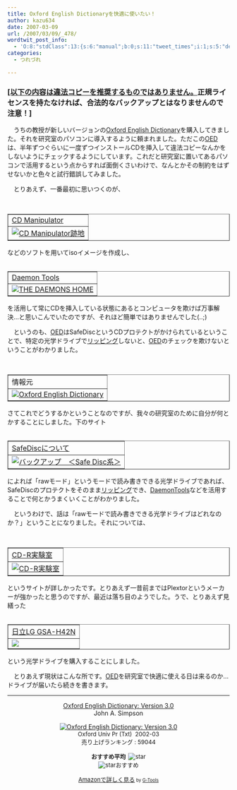 ```yaml
---
title: Oxford English Dictionaryを快適に使いたい！
author: kazu634
date: 2007-03-09
url: /2007/03/09/_478/
wordtwit_post_info:
  - 'O:8:"stdClass":13:{s:6:"manual";b:0;s:11:"tweet_times";i:1;s:5:"delay";i:0;s:7:"enabled";i:1;s:10:"separation";s:2:"60";s:7:"version";s:3:"3.7";s:14:"tweet_template";b:0;s:6:"status";i:2;s:6:"result";a:0:{}s:13:"tweet_counter";i:2;s:13:"tweet_log_ids";a:1:{i:0;i:2829;}s:9:"hash_tags";a:0:{}s:8:"accounts";a:1:{i:0;s:7:"kazu634";}}'
categories:
  - つれづれ

---
```

<div class="section">
<p>
<h3>
<u>[以下の内容は違法コピーを推奨するものではありません。</u>正規ライセンスを持たなければ、合法的なバックアップとはなりませんので注意！]
</h3>
</p>
  
<p>
    　うちの教授が新しいバージョンの<a href="https://www.amazon.co.jp/exec/obidos/ASIN/0195218884/simsnes-22/" onclick="__gaTracker('send', 'event', 'outbound-article', 'https://www.amazon.co.jp/exec/obidos/ASIN/0195218884/simsnes-22/', 'Oxford English Dictionary');" target="_top">Oxford English Dictionary</a>を購入してきました。それを研究室のパソコンに導入するように頼まれました。ただこの<a href="https://www.amazon.co.jp/exec/obidos/ASIN/0195218884/simsnes-22/" onclick="__gaTracker('send', 'event', 'outbound-article', 'https://www.amazon.co.jp/exec/obidos/ASIN/0195218884/simsnes-22/', 'OED');" target="_top">OED</a>は、半年ずつぐらいに一度ずつインストールCDを挿入して違法コピーなんかをしないようにチェックするようにしています。これだと研究室に置いてあるパソコンで活用するという点からすれば面倒くさいわけで、なんとかその制約をはずせないかと色々と試行錯誤してみました。
</p>
  
<p>
    　とりあえず、一番最初に思いつくのが、
</p>
  
<p>
<center>
<br /> 
      
<table cellspacing="0" cellpadding="2" border="1">
<tr valign="top">
<td>
<a href="http://www.storeroom.info/cdm/" onclick="__gaTracker('send', 'event', 'outbound-article', 'http://www.storeroom.info/cdm/', 'CD Manipulator');" target="_blank">CD Manipulator</a>
</td>
</tr>
        
<tr valign="top">
<td>
<a href="http://www.storeroom.info/cdm/" onclick="__gaTracker('send', 'event', 'outbound-article', 'http://www.storeroom.info/cdm/', '');" target="_blank"><img alt="CD Manipulator跡地" src="http://img.simpleapi.net/small/http://www.storeroom.info/cdm/" border="0" /></a>
</td>
</tr>
</table>
      
<p>
</center>などのソフトを用いてisoイメージを作成し、
        
<center>
<br /> 
          
<table cellspacing="0" cellpadding="2" border="1">
<tr valign="top">
<td>
<a href="http://www.daemon-tools.cc/dtcc/announcements.php" onclick="__gaTracker('send', 'event', 'outbound-article', 'http://www.daemon-tools.cc/dtcc/announcements.php', 'Daemon Tools');" target="_blank">Daemon Tools</a>
</td>
</tr>
            
<tr valign="top">
<td>
<a href="http://www.daemon-tools.cc/dtcc/announcements.php" onclick="__gaTracker('send', 'event', 'outbound-article', 'http://www.daemon-tools.cc/dtcc/announcements.php', '');" target="_blank"><img alt="THE DAEMONS HOME" src="http://img.simpleapi.net/small/http://www.daemon-tools.cc/dtcc/announcements.php" border="0" /></a>
</td>
</tr>
</table>
          
<p>
</center>を活用して常にCDを挿入している状態にあるとコンピュータを欺けば万事解決…と思いこんでいたのですが、それほど簡単ではありませんでした(..;)
</p>
          
<p>
            　というのも、<a href="https://www.amazon.co.jp/exec/obidos/ASIN/0195218884/simsnes-22/" onclick="__gaTracker('send', 'event', 'outbound-article', 'https://www.amazon.co.jp/exec/obidos/ASIN/0195218884/simsnes-22/', 'OED');" target="_top">OED</a>はSafeDiscというCDプロテクトがかけられているということで、特定の光学ドライブで<a href="http://ja.wikipedia.org/wiki/%E3%83%AA%E3%83%83%E3%83%94%E3%83%B3%E3%82%B0" onclick="__gaTracker('send', 'event', 'outbound-article', 'http://ja.wikipedia.org/wiki/%E3%83%AA%E3%83%83%E3%83%94%E3%83%B3%E3%82%B0', 'リッピング');" target="blank">リッピング</a>しないと、<a href="https://www.amazon.co.jp/exec/obidos/ASIN/0195218884/simsnes-22/" onclick="__gaTracker('send', 'event', 'outbound-article', 'https://www.amazon.co.jp/exec/obidos/ASIN/0195218884/simsnes-22/', 'OED');" target="_top">OED</a>のチェックを欺けないということがわかりました。
</p>
          
<p>
<center>
<br /> 
              
<table cellspacing="0" cellpadding="2" border="1">
<tr valign="top">
<td>
                    情報元
</td>
</tr>
                
<tr valign="top">
<td>
<a href="http://www.luggnagg.com/va/amazon/OED/OED-CDROM.html" onclick="__gaTracker('send', 'event', 'outbound-article', 'http://www.luggnagg.com/va/amazon/OED/OED-CDROM.html', '');" target="_blank"><img alt="Oxford English Dictionary" src="http://img.simpleapi.net/small/http://www.luggnagg.com/va/amazon/OED/OED-CDROM.html" border="0" /></a>
</td>
</tr>
</table>
              
<p>
</center>さてこれでどうするかということなのですが、我々の研究室のために自分が何とかすることにしました。下のサイト
                
<center>
<br /> 
                  
<table cellspacing="0" cellpadding="2" border="1">
<tr valign="top">
<td>
<a href="http://www.h6.dion.ne.jp/%7Eairial/safedisc.htm" onclick="__gaTracker('send', 'event', 'outbound-article', 'http://www.h6.dion.ne.jp/%7Eairial/safedisc.htm', 'SafeDiscについて');" target="_blank">SafeDiscについて</a>
</td>
</tr>
                    
<tr valign="top">
<td>
<a href="http://www.h6.dion.ne.jp/%7Eairial/safedisc.htm" onclick="__gaTracker('send', 'event', 'outbound-article', 'http://www.h6.dion.ne.jp/%7Eairial/safedisc.htm', '');" target="_blank"><img alt="バックアップ　＜Safe Disc系＞" src="http://img.simpleapi.net/small/http://www.h6.dion.ne.jp/%7Eairial/safedisc.htm" border="0" /></a>
</td>
</tr>
</table>
                  
<p>
</center>によれば「rawモード」というモードで読み書きできる光学ドライブであれば、SafeDiscのプロテクトをそのまま<a href="http://ja.wikipedia.org/wiki/%E3%83%AA%E3%83%83%E3%83%94%E3%83%B3%E3%82%B0" onclick="__gaTracker('send', 'event', 'outbound-article', 'http://ja.wikipedia.org/wiki/%E3%83%AA%E3%83%83%E3%83%94%E3%83%B3%E3%82%B0', 'リッピング');" target="blank">リッピング</a>でき、<a href="http://www.daemon-tools.cc/dtcc/announcements.php" onclick="__gaTracker('send', 'event', 'outbound-article', 'http://www.daemon-tools.cc/dtcc/announcements.php', 'DaemonTools');" target="_blank">DaemonTools</a>などを活用することで何とかうまくいくことがわかりました。
</p>
                  
<p>
                    　というわけで、話は「rawモードで読み書きできる光学ドライブはどれなのか？」ということになりました。それについては、
</p>
                  
<p>
<center>
<br /> 
                      
<table cellspacing="0" cellpadding="2" border="1">
<tr valign="top">
<td>
<a href="http://homepage2.nifty.com/yss/" onclick="__gaTracker('send', 'event', 'outbound-article', 'http://homepage2.nifty.com/yss/', 'CD-R実験室');" target="blank">CD-R実験室</a>
</td>
</tr>
                        
<tr valign="top">
<td>
<a href="http://homepage2.nifty.com/yss/" onclick="__gaTracker('send', 'event', 'outbound-article', 'http://homepage2.nifty.com/yss/', '');" target="_blank"><img alt="CD-R実験室" src="http://img.simpleapi.net/small/http://homepage2.nifty.com/yss/" border="0" /></a>
</td>
</tr>
</table>
                      
<p>
</center>というサイトが詳しかったです。とりあえず一昔前まではPlextorというメーカーが強かったと思うのですが、最近は落ち目のようでした。うで、とりあえず見繕った
                        
<center>
<br /> 
                          
<table cellspacing="0" cellpadding="2" border="1">
<tr valign="top">
<td>
<a href="http://jp.lge.com/proddivergent.do?categoryId=030201&modelCategoryId=&parentId=0302" onclick="__gaTracker('send', 'event', 'outbound-article', 'http://jp.lge.com/proddivergent.do?categoryId=030201&modelCategoryId=&parentId=0302', '日立LG GSA-H42N');" target="_blank">日立LG GSA-H42N</a>
</td>
</tr>
                            
<tr valign="top">
<td>
<a href="http://jp.lge.com/proddivergent.do?categoryId=030201&modelCategoryId=&parentId=0302" onclick="__gaTracker('send', 'event', 'outbound-article', 'http://jp.lge.com/proddivergent.do?categoryId=030201&modelCategoryId=&parentId=0302', '');" target="_blank"><img src="http://img.simpleapi.net/small/http://jp.lge.com/proddivergent.do?categoryId=030201&modelCategoryId=&parentId=0302" border="0" /></a>
</td>
</tr>
</table>
                          
<p>
</center>という光学ドライブを購入することにしました。
</p>
                          
<p>
                            　とりあえず現状はこんな所です。<a href="https://www.amazon.co.jp/exec/obidos/ASIN/0195218884/simsnes-22/" onclick="__gaTracker('send', 'event', 'outbound-article', 'https://www.amazon.co.jp/exec/obidos/ASIN/0195218884/simsnes-22/', 'OED');" target="_top">OED</a>を研究室で快適に使える日は来るのか…ドライブが届いたら続きを書きます。
</p>
                          
<hr />
                          
<center>
<a href="https://www.amazon.co.jp/exec/obidos/ASIN/0195218884/simsnes-22/" onclick="__gaTracker('send', 'event', 'outbound-article', 'https://www.amazon.co.jp/exec/obidos/ASIN/0195218884/simsnes-22/', 'Oxford English Dictionary: Version 3.0');" target="_top">Oxford English Dictionary: Version 3.0</a><br />John A. Simpson </p> 
                            
<p>
<a href="https://www.amazon.co.jp/exec/obidos/ASIN/0195218884/simsnes-22/" onclick="__gaTracker('send', 'event', 'outbound-article', 'https://www.amazon.co.jp/exec/obidos/ASIN/0195218884/simsnes-22/', '');" target="_top"><img alt="Oxford English Dictionary: Version 3.0" src="http://ec2.images-amazon.com/images/P/0195218884.01._SCMZZZZZZZ_.jpg" border="0" /></a><br /><font size="-1">Oxford Univ Pr (Txt)&#160; 2002-03<br />売り上げランキング : 59044</p> 
                              
<p>
<strong>おすすめ平均&#160; </strong><img alt="star" src="http://g-images.amazon.com/images/G/01/detail/stars-5-0.gif" border="0" /><br /><img alt="star" src="http://g-images.amazon.com/images/G/01/detail/stars-5-0.gif" border="0" />おすすめ
</p>
                              
<p>
<a href="https://www.amazon.co.jp/exec/obidos/ASIN/0195218884/simsnes-22/" onclick="__gaTracker('send', 'event', 'outbound-article', 'https://www.amazon.co.jp/exec/obidos/ASIN/0195218884/simsnes-22/', 'Amazonで詳しく見る');" target="_top">Amazonで詳しく見る</a></font><font size="-2"> by <a href="http://www.goodpic.com/mt/aws/index.html" onclick="__gaTracker('send', 'event', 'outbound-article', 'http://www.goodpic.com/mt/aws/index.html', 'G-Tools');">G-Tools</a></font></center> </div>
